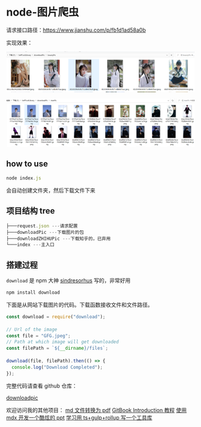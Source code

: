 # node-图片爬虫



请求接口路径：https://www.jianshu.com/p/fb1d1ad58a0b



实现效果：

![image-20220703152511500](./img/image-20220703152511500.png)

![image-20220703152532593](./img/image-20220703152532593.png)

## how to use

```js
node index.js
```

会自动创建文件夹，然后下载文件下来



## 项目结构 tree

```js
├───request.json ---请求配置
├───downloadPic ---下载图片的包
├───downloadZHIHUPic ---下载知乎的，已弃用
└───index ---主入口
```



## 搭建过程

`download` 是 npm 大神 [sindresorhus](https://link.juejin.cn/?target=https%3A%2F%2Fgithub.com%2Fkevva%2Fdownload%2Fcommits%3Fauthor%3Dsindresorhus "https://github.com/kevva/download/commits?author=sindresorhus") 写的，非常好用

```js
npm install download
```

下面是从网站下载图片的代码。下载函数接收文件和文件路径。

```js
const download = require("download");

// Url of the image
const file = "GFG.jpeg";
// Path at which image will get downloaded
const filePath = `${__dirname}/files`;

download(file, filePath).then(() => {
  console.log("Download Completed");
});
```



完整代码请查看 github 仓库：

[downloadpic](https://github.com/huahuahuahuahuahua/downloadpic)

欢迎访问我的其他项目：
[md 文件转换为 pdf](https://juejin.cn/post/7115433895041957925)
[GitBook Introduction 教程](https://juejin.cn/post/7115072679127810079)
[使用 mdx 开发一个酷炫的 ppt](https://juejin.cn/post/7100230419013959710)
[学习用 ts+gulp+rollup 写一个工具库](https://juejin.cn/post/7083911355509506055)
